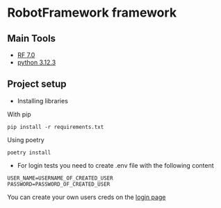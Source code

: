 # RobotFramework framework

## Main Tools
+ [RF 7.0](https://robotframework.org/)
+ [python 3.12.3](https://www.python.org/downloads/release/python-3123/)

## Project setup
+ Installing libraries

With pip

```commandline
pip install -r requirements.txt
```

Using poetry
```commandline
poetry install
```

+ For login tests you need to create .env file with the following content

```shell
USER_NAME=USERNAME_OF_CREATED_USER
PASSWORD=PASSWORD_OF_CREATED_USER

```
You can create your own users creds on the [login page](https://demoqa.com/login)
